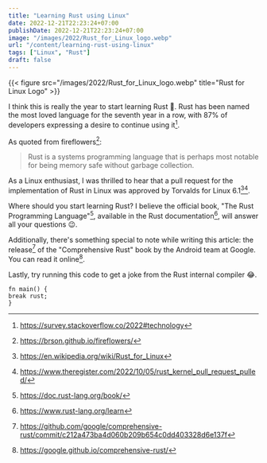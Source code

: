 ```yaml
---
title: "Learning Rust using Linux"
date: 2022-12-21T22:23:24+07:00
publishDate: 2022-12-21T22:23:24+07:00
image: "/images/2022/Rust_for_Linux_logo.webp"
url: "/content/learning-rust-using-linux"
tags: ["Linux", "Rust"]
draft: false
---
```


{{< figure src="/images/2022/Rust_for_Linux_logo.webp" title="Rust for Linux Logo" >}}

I think this is really the year to start learning Rust :crab:.
Rust has been named the most loved language for the seventh year in a row, with 87% of developers expressing a desire to continue using it[^1].

As quoted from fireflowers[^2]:
> Rust is a systems programming language that is perhaps most notable for being memory safe without garbage collection.

As a Linux enthusiast, I was thrilled to hear that a pull request for the implementation of Rust in Linux was approved by Torvalds for Linux 6.1[^3][^4].

Where should you start learning Rust?
I believe the official book, "The Rust Programming Language"[^5], available in the Rust documentation[^6], will answer all your questions :wink:.

Additionally, there's something special to note while writing this article: the release[^7] of the "Comprehensive Rust" book by the Android team at Google. You can read it online[^8].

Lastly, try running this code to get a joke from the Rust internal compiler :joy:.
```
fn main() {
break rust;
}
```


[^1]: https://survey.stackoverflow.co/2022#technology
[^2]: https://brson.github.io/fireflowers/
[^3]: https://en.wikipedia.org/wiki/Rust_for_Linux
[^4]: https://www.theregister.com/2022/10/05/rust_kernel_pull_request_pulled/
[^5]: https://doc.rust-lang.org/book/
[^6]: https://www.rust-lang.org/learn
[^7]: https://github.com/google/comprehensive-rust/commit/c212a473ba4d060b209b654c0dd403328d6e137f
[^8]: https://google.github.io/comprehensive-rust/
